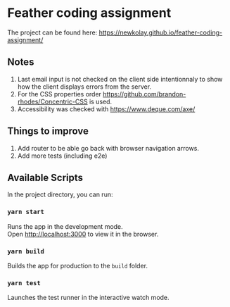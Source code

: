 # Feather coding assignment

The project can be found here:
https://newkolay.github.io/feather-coding-assignment/

## Notes

1. Last email input is not checked on the client side intentionnaly to show how the client displays errors from the server.
2. For the CSS properties order https://github.com/brandon-rhodes/Concentric-CSS is used.
3. Accessibility was checked with https://www.deque.com/axe/

## Things to improve

1. Add router to be able go back with browser navigation arrows.
2. Add more tests (including e2e)

## Available Scripts

In the project directory, you can run:

### `yarn start`

Runs the app in the development mode.\
Open [http://localhost:3000](http://localhost:3000) to view it in the browser.

### `yarn build`

Builds the app for production to the `build` folder.

### `yarn test`

Launches the test runner in the interactive watch mode.
